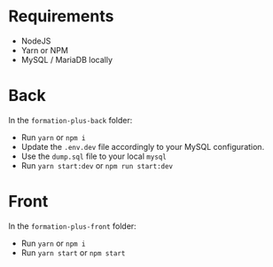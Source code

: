 # Requirements

- NodeJS
- Yarn or NPM
- MySQL / MariaDB locally

# Back

In the `formation-plus-back` folder:

- Run `yarn` or `npm i`
- Update the `.env.dev` file accordingly to your MySQL configuration.
- Use the `dump.sql` file to your local `mysql`
- Run `yarn start:dev` or `npm run start:dev`

# Front

In the `formation-plus-front` folder:

- Run `yarn` or `npm i`
- Run `yarn start` or `npm start`
